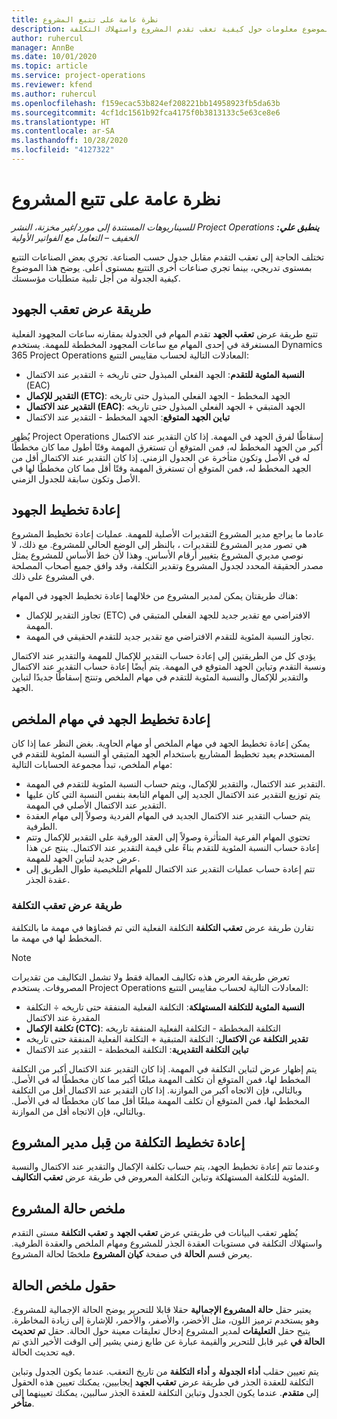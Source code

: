 ```yaml
---
title: نظرة عامة على تتبع المشروع
description: يقدم هذا الموضوع معلومات حول كيفية تعقب تقدم المشروع واستهلاك التكلفة.
author: ruhercul
manager: AnnBe
ms.date: 10/01/2020
ms.topic: article
ms.service: project-operations
ms.reviewer: kfend
ms.author: ruhercul
ms.openlocfilehash: f159ecac53b824ef208221bb14958923fb5da63b
ms.sourcegitcommit: 4cf1dc1561b92fca4175f0b3813133c5e63ce8e6
ms.translationtype: HT
ms.contentlocale: ar-SA
ms.lasthandoff: 10/28/2020
ms.locfileid: "4127322"
---
```

# <a name="project-tracking-overview"></a>نظرة عامة على تتبع المشروع

_**ينطبق علي:** ‏‫Project Operations للسيناريوهات المستندة إلى مورد/غير مخزنة‬، ‏‫النشر الخفيف – التعامل مع الفواتير الأولية‬_

تختلف الحاجة إلى تعقب التقدم مقابل جدول حسب الصناعة. تجري بعض الصناعات التتبع بمستوى تدريجي، بينما تجري صناعات أخرى التتبع بمستوى أعلى. يوضح هذا الموضوع كيفية الجدولة من أجل تلبية متطلبات مؤسستك.

## <a name="effort-tracking-view"></a>طريقة عرض تعقب الجهود

تتبع طريقة عرض **تعقب الجهد** تقدم المهام في الجدولة بمقارنه ساعات المجهود الفعلية المستغرقة في إحدى المهام مع ساعات المجهود المخططة للمهمة. يستخدم Dynamics 365 Project Operations المعادلات التالية لحساب مقاييس التتبع:

- **النسبة المئوية للتقدم**: الجهد الفعلي المبذول حتى تاريخه ÷ التقدير عند الاكتمال (EAC) 
- **التقدير للإكمال (ETC)**: الجهد المخطط - الجهد الفعلي المبذول حتى تاريخه 
- **التقدير عند الاكتمال (EAC)**: الجهد المتبقي + الجهد الفعلي المبذول حتى تاريخه 
- **تباين الجهد المتوقع**: الجهد المخطط - التقدير عند الاكتمال

يُظهر Project Operations إسقاطًا لفرق الجهد في المهمة. إذا كان التقدير عند الاكتمال أكبر من الجهد المخطط له، فمن المتوقع أن تستغرق المهمة وقتًا أطول مما كان مخططًا له في الأصل وتكون متأخرة عن الجدول الزمني. إذا كان التقدير عند الاكتمال أقل من الجهد المخطط له، فمن المتوقع أن تستغرق المهمة وقتًا أقل مما كان مخططًا لها في الأصل وتكون سابقة للجدول الزمني.

## <a name="reprojecting-effort"></a>إعادة تخطيط الجهود

عادما ما يراجع مدير المشروع التقديرات الأصلية للمهمة. عمليات إعادة تخطيط المشروع هي تصور مدير المشروع للتقديرات ، بالنظر إلى الوضع الحالي للمشروع. مع ذلك، لا نوصي مديري المشروع بتغيير أرقام الأساس. وهذا لأن خط الأساس للمشروع يمثل مصدر الحقيقة المحدد لجدول المشروع وتقدير التكلفة، وقد وافق جميع أصحاب المصلحة في المشروع على ذلك.

هناك طريقتان يمكن لمدير المشروع من خلالهما إعادة تخطيط الجهود في المهام:

- تجاوز التقدير للإكمال (ETC) الافتراضي مع تقدير جديد للجهد الفعلي المتبقي في المهمة. 
- تجاوز النسبة المئوية للتقدم الافتراضي مع تقدير جديد للتقدم الحقيقي في المهمة.

يؤدي كل من الطريقتين إلى إعادة حساب التقدير للإكمال للمهمة والتقدير عند الاكتمال ونسبة التقدم وتباين الجهد المتوقع في المهمة. يتم أيضًا إعادة حساب التقدير عند الاكتمال والتقدير للإكمال والنسبة المئوية للتقدم في مهام الملخص وتنتج إسقاطًا جديدًا لتباين الجهد.

## <a name="reprojection-of-effort-on-summary-tasks"></a>إعادة تخطيط الجهد في مهام الملخص

يمكن إعادة تخطيط الجهد في مهام الملخص أو مهام الحاوية. بغض النظر عما إذا كان المستخدم يعيد تخطيط المشاريع باستخدام الجهد المتبقي أو النسبة المئوية للتقدم في مهام الملخص، تبدأ مجموعة الحسابات التالية:

- التقدير عند الاكتمال، والتقدير للإكمال، ويتم حساب النسبة المئوية للتقدم في المهمة.
- يتم توزيع التقدير عند الاكتمال الجديد إلى المهام التابعة بنفس النسبة التي كان عليها التقدير عند الاكتمال الأصلي في المهمة.
- يتم حساب التقدير عند الاكتمال الجديد في المهام الفردية وصولاً إلى مهام العقدة الطرفية. 
- تحتوي المهام الفرعية المتأثرة وصولاً إلى العقد الورقية على التقدير للإكمال وتتم إعادة حساب النسبة المئوية للتقدم بناءً على قيمة التقدير عند الاكتمال. ينتج عن هذا عرض جديد لتباين الجهد للمهمة. 
- تتم إعادة حساب عمليات التقدير عند الاكتمال للمهام التلخيصية طوال الطريق إلى عقدة الجذر.

### <a name="cost-tracking-view"></a>طريقة عرض تعقب التكلفة 

تقارن طريقة عرض **تعقب التكلفة** التكلفة الفعلية التي تم قضاؤها في مهمة ما بالتكلفة المخطط لها في مهمة ما. 

> [!NOTE]
> تعرض طريقة العرض هذه تكاليف العمالة فقط ولا تشمل التكاليف من تقديرات المصروفات. يستخدم Project Operations المعادلات التالية لحساب مقاييس التتبع:

- **النسبة المئوية للتكلفة المستهلكة**: التكلفة الفعلية المنفقة حتى تاريخه ÷ التكلفة المقدرة عند الاكتمال
- **تكلفة الإكمال (CTC)**: التكلفة المخططة - التكلفة الفعلية المنفقة تاريخه
- **تقدير التكلفة عن الاكتمال**: التكلفة المتبقية + التكلفة الفعلية المنفقة حتى تاريخه‬
- **تباين التكلفة التقديرية**: التكلفة المخططة - التقدير عند الاكتمال

يتم إظهار عرض لتباين التكلفة في المهمة. إذا كان التقدير عند الاكتمال أكبر من التكلفة المخطط لها، فمن المتوقع أن تكلف المهمة مبلغًا أكبر مما كان مخططًا له في الأصل. وبالتالي، فإن الاتجاه أكبر من الموازنة. إذا كان التقدير عند الاكتمال أقل من التكلفة المخطط لها، فمن المتوقع أن تكلف المهمة مبلغًا أقل مما كان مخططًا له في الأصل. وبالتالي، فإن الاتجاه أقل من الموازنة.

## <a name="project-managers-reprojection-of-cost"></a>إعادة تخطيط التكلفة من قِبل مدير المشروع

وعندما تتم إعادة تخطيط الجهد، يتم حساب تكلفة الإكمال والتقدير عند الاكتمال والنسبة المئوية للتكلفة المستهلكة وتباين التكلفة المعروض في طريقة عرض **تعقب التكاليف**.

## <a name="project-status-summary"></a>ملخص حالة المشروع

يُظهر تعقب البيانات في طريقتي عرض **تعقب الجهد** و **تعقب التكلفة** مستى التقدم واستهلاك التكلفة في مستويات العقدة الجذر للمشروع ومهام الملخص والعقدة الطرفية. يعرض قسم **الحالة** في صفحة **كيان المشروع** ملخصًا لحالة المشروع.

## <a name="status-summary-fields"></a>حقول ملخص الحالة

يعتبر حقل **حالة المشروع الإجمالية** حقلا قابلا للتحرير يوضح الحالة الإجمالية للمشروع. وهو يستخدم ترميز اللون، مثل الأخضر، والأصفر، والأحمر، للإشارة إلى زيادة المخاطرة. يتيح حقل **التعليقات** لمدير المشروع إدخال تعليقات معينة حول الحالة. حقل **تم تحديث الحالة في‬** غير قابل للتحرير والقيمة عبارة عن طابع زمني يشير إلى الوقت الأخير الذي تم فيه تحديث الحالة.

يتم تعيين حقلب **أداء الجدولة** و **أداء التكلفة** من تاريخ التعقب. عندما يكون الجدول وتباين التكلفة للعقدة الجذر في طريقة عرض **تعقب الجهد** إيجابيين، يمكنك تعيين هذه الحقول إلى **متقدم**. عندما يكون الجدول وتباين التكلفة للعقدة الجذر سالبين، يمكنك تعيينهما إلى **متأخر**.
